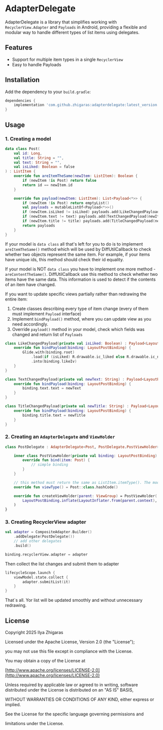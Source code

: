 # AdapterDelegate

AdapterDelegate is a library that simplifies working with `RecyclerView.Adapter` and `Payloads` in Android, providing a flexible and modular way to handle different types of list items using delegates.

## Features

- Support for multiple item types in a single `RecyclerView`
- Easy to handle Payloads

## Installation

Add the dependency to your `build.gradle`:

```gradle
dependencies {
    implementation 'com.github.zhigaras:adapterdelegate:latest_version'
}
```

## Usage

### 1. Creating a model

```kotlin
data class Post(
    val id: Long,
    val title: String = "",
    val text: String = "",
    val isLiked: Boolean = false
) : ListItem {
    override fun areItemTheSame(newItem: ListItem): Boolean {
        if (newItem !is Post) return false
        return id == newItem.id
    }

    override fun payload(newItem: ListItem): List<Payload<*>> {
        if (newItem !is Post) return emptyList()
        val payloads = mutableListOf<Payload<*>>()
        if (newItem.isLiked != isLiked) payloads.add(LikeChangedPayload(newItem.isLiked))
        if (newItem.text != text) payloads.add(TextChangedPayload(newItem.text))
        if (newItem.title != title) payloads.add(TitleChangedPayload(newItem.title))
        return payloads
    }
}
```

If your model is `data class` all that's left for you to do is to implement `areItemTheSame()` method
which will be used by DiffUtilCallback to check whether two objects represent the same item.
For example, if your items have unique ids, this method should check their id equality.

If your model is NOT `data class` you have to implement one more method - `areContentTheSame()`. 
DiffUtilCallback use this method to check whether two items have the same data.
This information is used to detect if the contents of an item have changed.

If you want to update specific views partially rather than redrawing the entire item:
1. Create classes describing every type of item change (every of them must implement `Payload` interface)
2. Implement `bindPayload()` method, where you can update view as you need accordingly.
3. Override `payload()` method in your model, check which fields was changed and return list of `Payloads`

```kotlin
class LikeChangedPayload(private val isLiked: Boolean) : Payload<LayoutPostBinding> {
    override fun bindPayload(binding: LayoutPostBinding) {
        Glide.with(binding.root)
            .load(if (isLiked) R.drawable.ic_liked else R.drawable.ic_not_liked)
            .into(binding.likeIv)
    }
}

class TextChangedPayload(private val newText: String) : Payload<LayoutPostBinding> {
    override fun bindPayload(binding: LayoutPostBinding) {
        binding.text.text = newText
    }
}

class TitleChangedPayload(private val newTitle: String) : Payload<LayoutPostBinding> {
    override fun bindPayload(binding: LayoutPostBinding) {
        binding.title.text = newTitle
    }
}
```

### 2. Creating an `AdapterDelegate` and `ViewHolder`

```kotlin
class PostDelegate : AdapterDelegate<Post, PostDelegate.PostViewHolder>() {

    inner class PostViewHolder(private val binding: LayoutPostBinding) : ViewHolderDelegate<Post>(binding) {
        override fun bind(item: Post) {
            // simple binding
        }
    }

    // this method must return the same as ListItem.itemType(). The model-delegate linking is achieved by this.
    override fun viewType() = Post::class.hashCode()

    override fun createViewHolder(parent: ViewGroup) = PostViewHolder(
        LayoutPostBinding.inflate(LayoutInflater.from(parent.context), parent, false)
    )
}
```

### 3. Creating RecyclerView adapter

```kotlin
val adapter = CompositeAdapter.Builder()
    .addDelegate(PostDelegate())
    // add other delegates
    .build()

binding.recyclerView.adapter = adapter
```

Then collect the list changes and submit them to adapter

```kotlin
lifecycleScope.launch { 
    viewModel.state.collect {
        adapter.submitList(it)
    }
}
```

That`s all. Yor list will be updated smoothly and without unnecessary redrawing.

## License

Copyright 2025 Ilya Zhigaras

Licensed under the Apache License, Version 2.0 (the "License");

you may not use this file except in compliance with the License.

You may obtain a copy of the License at

&#x20;  [http://www.apache.org/licenses/LICENSE-2.0](http://www.apache.org/licenses/LICENSE-2.0)

Unless required by applicable law or agreed to in writing, software
distributed under the License is distributed on an "AS IS" BASIS,

WITHOUT WARRANTIES OR CONDITIONS OF ANY KIND, either express or implied.

See the License for the specific language governing permissions and

limitations under the License.

